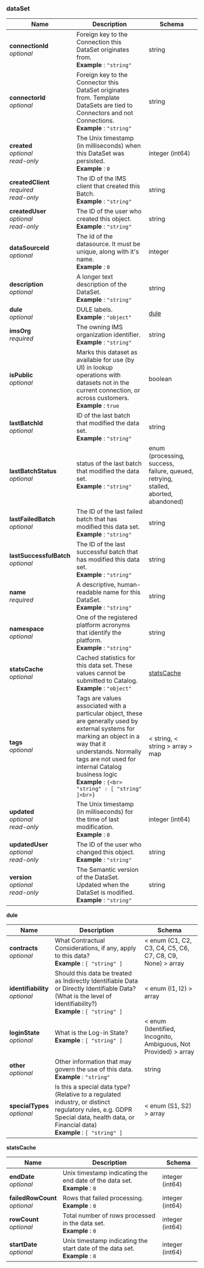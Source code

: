 
<a name="dataset"></a>
### dataSet

|Name|Description|Schema|
|---|---|---|
|**connectionId**  <br>*optional*|Foreign key to the Connection this DataSet originates from.  <br>**Example** : `"string"`|string|
|**connectorId**  <br>*optional*|Foreign key to the Connector this DataSet originates from. Template DataSets are tied to Connectors and not Connections.  <br>**Example** : `"string"`|string|
|**created**  <br>*optional*  <br>*read-only*|The Unix timestamp (in milliseconds) when this DataSet was persisted.  <br>**Example** : `0`|integer (int64)|
|**createdClient**  <br>*required*  <br>*read-only*|The ID of the IMS client that created this Batch.  <br>**Example** : `"string"`|string|
|**createdUser**  <br>*optional*  <br>*read-only*|The ID of the user who created this object.  <br>**Example** : `"string"`|string|
|**dataSourceId**  <br>*optional*|The Id of the datasource. It must be unique, along with it's name.  <br>**Example** : `0`|integer|
|**description**  <br>*optional*|A longer text description of the DataSet.  <br>**Example** : `"string"`|string|
|**dule**  <br>*optional*|DULE labels.  <br>**Example** : `"object"`|[dule](#dataset-dule)|
|**imsOrg**  <br>*required*|The owning IMS organization identifier.  <br>**Example** : `"string"`|string|
|**isPublic**  <br>*optional*|Marks this dataset as available for use (by UI) in lookup operations with datasets not in the current connection, or across customers.  <br>**Example** : `true`|boolean|
|**lastBatchId**  <br>*optional*|ID of the last batch that modified the data set.  <br>**Example** : `"string"`|string|
|**lastBatchStatus**  <br>*optional*|status of the last batch that modified the data set.  <br>**Example** : `"string"`|enum (processing, success, failure, queued, retrying, stalled, aborted, abandoned)|
|**lastFailedBatch**  <br>*optional*|The ID of the last failed batch that has modified this data set.  <br>**Example** : `"string"`|string|
|**lastSuccessfulBatch**  <br>*optional*|The ID of the last successful batch that has modified this data set.  <br>**Example** : `"string"`|string|
|**name**  <br>*required*|A descriptive, human-readable name for this DataSet.  <br>**Example** : `"string"`|string|
|**namespace**  <br>*optional*|One of the registered platform acronyms that identify the platform.  <br>**Example** : `"string"`|string|
|**statsCache**  <br>*optional*|Cached statistics for this data set. These values cannot be submitted to Catalog.  <br>**Example** : `"object"`|[statsCache](#dataset-statscache)|
|**tags**  <br>*optional*|Tags are values associated with a particular object,  these are generally used by external systems for marking an object in a way that it understands.  Normally tags are not used for internal Catalog business logic  <br>**Example** : `{<br>  "string" : [ "string" ]<br>}`|< string, < string > array > map|
|**updated**  <br>*optional*  <br>*read-only*|The Unix timestamp (in milliseconds) for the time of last modification.  <br>**Example** : `0`|integer (int64)|
|**updatedUser**  <br>*optional*  <br>*read-only*|The ID of the user who changed this object.  <br>**Example** : `"string"`|string|
|**version**  <br>*optional*  <br>*read-only*|The Semantic version of the DataSet. Updated when the DataSet is modified.  <br>**Example** : `"string"`|string|

<a name="dataset-dule"></a>
**dule**

|Name|Description|Schema|
|---|---|---|
|**contracts**  <br>*optional*|What Contractual Considerations, if any, apply to this data?  <br>**Example** : `[ "string" ]`|< enum (C1, C2, C3, C4, C5, C6, C7, C8, C9, None) > array|
|**identifiability**  <br>*optional*|Should this data be treated as Indirectly Identifiable Data or Directly Identifiable Data? (What is the level of Identifiability?)  <br>**Example** : `[ "string" ]`|< enum (I1, I2) > array|
|**loginState**  <br>*optional*|What is the Log-in State?  <br>**Example** : `[ "string" ]`|< enum (Identified, Incognito, Ambiguous, Not Provided) > array|
|**other**  <br>*optional*|Other information that may govern the use of this data.  <br>**Example** : `"string"`|string|
|**specialTypes**  <br>*optional*|Is this a special data type? (Relative to a regulated industry, or distinct regulatory rules, e.g. GDPR Special data, health data, or Financial data)  <br>**Example** : `[ "string" ]`|< enum (S1, S2) > array|

<a name="dataset-statscache"></a>
**statsCache**

|Name|Description|Schema|
|---|---|---|
|**endDate**  <br>*optional*|Unix timestamp indicating the end date of the data set.  <br>**Example** : `0`|integer (int64)|
|**failedRowCount**  <br>*optional*|Rows that failed processing.  <br>**Example** : `0`|integer (int64)|
|**rowCount**  <br>*optional*|Total number of rows processed in the data set.  <br>**Example** : `0`|integer (int64)|
|**startDate**  <br>*optional*|Unix timestamp indicating the start date of the data set.  <br>**Example** : `0`|integer (int64)|



